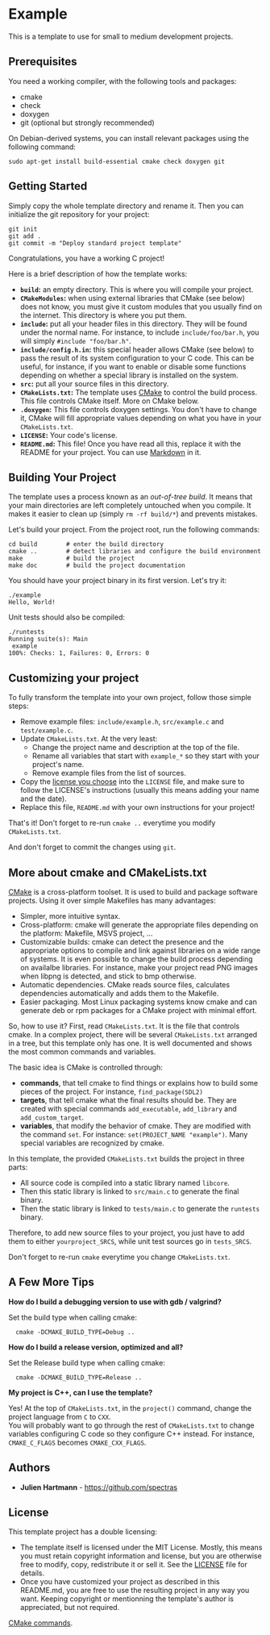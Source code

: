 Example
=======

This is a template to use for small to medium development projects.

Prerequisites
-------------

You need a working compiler, with the following tools and packages:

* cmake
* check
* doxygen
* git (optional but strongly recommended)

On Debian-derived systems, you can install relevant packages using the
following command:

    sudo apt-get install build-essential cmake check doxygen git


Getting Started
---------------

Simply copy the whole template directory and rename it. Then you can initialize
the git repository for your project:

    git init
    git add .
    git commit -m "Deploy standard project template"

Congratulations, you have a working C project!

Here is a brief description of how the template works:

* **`build`:** an empty directory. This is where you will compile your project.
* **`CMakeModules`:** when using external libraries that CMake (see below)
  does not know, you must give it custom modules that you usually find on
  the internet. This directory is where you put them.
* **`include`:** put all your header files in this directory. They will be found
  under the normal name. For instance, to include `include/foo/bar.h`, you
  will simply `#include "foo/bar.h"`.
* **`include/config.h.in`:** this special header allows CMake (see below) to
  pass the result of its system configuration to your C code. This can be
  useful, for instance, if you want to enable or disable some functions
  depending on whether a special library is installed on the system.
* **`src`:** put all your source files in this directory.
* **`CMakeLists.txt`:** The template uses [CMake](https://cmake.org/) to
  control the build process. This file controls CMake itself. More on CMake
  below.
* **`.doxygen`:** This file controls doxygen settings. You don't have to
  change it, CMake will fill appropriate values depending on what you have
  in your `CMakeLists.txt`.
* **`LICENSE`:** Your code's license.
* **`README.md`:** This file! Once you have read all this, replace it with the
  README for your project. You can use
  [Markdown](https://guides.github.com/features/mastering-markdown/) in it.


Building Your Project
---------------------

The template uses a process known as an *out-of-tree build*. It means that your
main directories are left completely untouched when you compile. It makes
it easier to clean up (simply `rm -rf build/*`) and prevents mistakes.

Let's build your project. From the project root, run the following commands:

    cd build        # enter the build directory
    cmake ..        # detect libraries and configure the build environment
    make            # build the project
    make doc        # build the project documentation

You should have your project binary in its first version. Let's try it:

    ./example
    Hello, World!

Unit tests should also be compiled:

    ./runtests
    Running suite(s): Main
     example
    100%: Checks: 1, Failures: 0, Errors: 0

Customizing your project
------------------------

To fully transform the template into your own project, follow those simple steps:

* Remove example files: `include/example.h`, `src/example.c` and `test/example.c`.
* Update `CMakeLists.txt`. At the very least:
    - Change the project name and description at the top of the file.
    - Rename all variables that start with `example_*` so they start
      with your project's name.
    - Remove example files from the list of sources.
* Copy the [license you choose](https://choosealicense.com/) into the `LICENSE`
  file, and make sure to follow the LICENSE's instructions (usually this means
  adding your name and the date).
* Replace this file, `README.md` with your own instructions for your project!

That's it! Don't forget to re-run `cmake ..` everytime you modify
`CMakeLists.txt`.

And don't forget to commit the changes using `git`.

More about cmake and CMakeLists.txt
-----------------------------------

[CMake](https://cmake.org/) is a cross-platform toolset. It is used to build
and package software projects. Using it over simple Makefiles has many
advantages:

* Simpler, more intuitive syntax.
* Cross-platform: cmake will generate the appropriate files depending on the
  platform: Makefile, MSVS project, …
* Customizable builds: cmake can detect the presence and the appropriate
  options to compile and link against libraries on a wide range of systems.
  It is even possible to change the build process depending on availalbe
  libraries. For instance, make your project read PNG images when libpng
  is detected, and stick to bmp otherwise.
* Automatic dependencies. CMake reads source files, calculates dependencies
  automatically and adds them to the Makefile.
* Easier packaging. Most Linux packaging systems know cmake and can generate
  deb or rpm packages for a CMake project with minimal effort.

So, how to use it? First, read `CMakeLists.txt`. It is the file that controls
cmake. In a complex project, there will be several `CMakeLists.txt` arranged
in a tree, but this template only has one. It is well documented and shows
the most common commands and variables.

The basic idea is CMake is controlled through:

* **commands**, that tell cmake to find things or explains how to build some
  pieces of the project. For instance, `find_package(SDL2)`
* **targets**, that tell cmake what the final results should be. They are created
  with special commands `add_executable`, `add_library` and `add_custom_target`.
* **variables**, that modify the behavior of cmake. They are modified with
  the command `set`. For instance: `set(PROJECT_NAME "example")`. Many special
  variables are recognized by cmake.

In this template, the provided `CMakeLists.txt` builds the project in three parts:

* All source code is compiled into a static library named `libcore`.
* Then this static library is linked to `src/main.c` to generate the final binary.
* Then the static library is linked to `tests/main.c` to generate the `runtests`
  binary.

Therefore, to add new source files to your project, you just have to add
them to either `yourproject_SRCS`, while unit test sources go in `tests_SRCS`.

Don't forget to re-run `cmake` everytime you change `CMakeLists.txt`.

A Few More Tips
---------------

**How do I build a debugging version to use with gdb / valgrind?**

  Set the build type when calling cmake:

      cmake -DCMAKE_BUILD_TYPE=Debug ..

**How do I build a release version, optimized and all?**

  Set the Release build type when calling cmake:

      cmake -DCMAKE_BUILD_TYPE=Release ..

**My project is C++, can I use the template?**

  Yes! At the top of `CMakeLists.txt`, in the `project()` command, change
  the project language from `C` to `CXX`.<br>
  You will probably want to go through the rest of `CMakeLists.txt` to
  change variables configuring C code so they configure C++ instead. For
  instance, `CMAKE_C_FLAGS` becomes `CMAKE_CXX_FLAGS`.

Authors
-------

* **Julien Hartmann** - https://github.com/spectras

License
-------

This template project has a double licensing:

* The template itself is licensed under the MIT License. Mostly, this means you
  must retain copyright information and license, but you are otherwise
  free to modify, copy, redistribute it or sell it. See the [LICENSE](LICENSE)
  file for details.
* Once you have customized your project as described in this README.md, you
  are free to use the resulting project in any way you want. Keeping copyright
  or mentionning the template's author is appreciated, but not required.


[CMake commands](https://cmake.org/cmake/help/v3.0/manual/cmake-commands.7.html).
